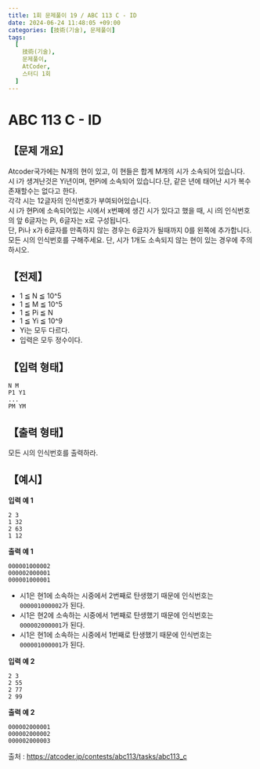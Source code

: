 ```yaml
---
title: 1회 문제풀이 19 / ABC 113 C - ID
date: 2024-06-24 11:48:05 +09:00
categories: [技術(기술), 문제풀이]
tags:
  [
    技術(기술),
    문제풀이,
    AtCoder,
    스터디 1회
  ]
---
```

# ABC 113 C - ID
## 【문제 개요】
Atcoder국가에는 N개의 현이 있고, 이 현들은 합계 M개의 시가 소속되어 있습니다.<br>
시 i가 생겨난것은 Yi년이며, 현Pi에 소속되어 있습니다.단, 같은 년에 태어난 시가 복수 존재할수는 없다고 한다.<br>
각각 시는 12글자의 인식번호가 부여되어있습니다.<br>
시 i가 현Pi에 소속되어있는 시에서 x번째에 생긴 시가 있다고 했을 때, 시 i의 인식번호의 앞 6글자는 Pi, 6글자는 x로 구성됩니다.<br>
단, Pi나 x가 6글자를 만족하지 않는 경우는 6글자가 될때까지 0를 왼쪽에 추가합니다.<br>
모든 시의 인식번호를 구해주세요. 단, 시가 1개도 소속되지 않는 현이 있는 경우에 주의하시오.<br>

## 【전제】
- 1 ≦ N ≦ 10^5
- 1 ≦ M ≦ 10^5
- 1 ≦ Pi ≦ N
- 1 ≦ Yi ≦ 10^9
- Yi는 모두 다르다.
- 입력은 모두 정수이다.

## 【입력 형태】
```
N M
P1 Y1
...
PM YM
```

## 【출력 형태】
모든 시의 인식번호를 출력하라.

## 【예시】

**입력 예 1**

```
2 3
1 32
2 63
1 12
```

**출력 예 1**

```
000001000002
000002000001
000001000001
```
- 시1은 현1에 소속하는 시중에서 2번째로 탄생했기 때문에 인식번호는 `000001000002`가 된다.
- 시1은 현2에 소속하는 시중에서 1번째로 탄생했기 때문에 인식번호는 `000002000001`가 된다.
- 시1은 현1에 소속하는 시중에서 1번째로 탄생했기 때문에 인식번호는 `000001000001`가 된다.

**입력 예 2**

```
2 3
2 55
2 77
2 99
```

**출력 예 2**

```
000002000001
000002000002
000002000003
```

출처 : <a href="https://atcoder.jp/contests/abc113/tasks/abc113_c">https://atcoder.jp/contests/abc113/tasks/abc113_c</a> 